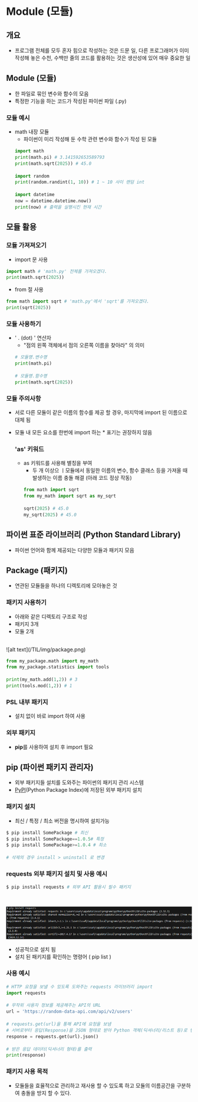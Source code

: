 # Module (모듈)
## 개요
- 프로그램 전체를 모두 혼자 힘으로 작성하는 것은 드문 일, 다른 프로그래머가 이미 작성해 놓은 수천, 수백만 줄의 코드를 활용하는 것은 생산성에 있어 매우 중요한 일
## Module (모듈)
- 한 파일로 묶인 변수와 함수의 모음
- 특정한 기능을 하는 코드가 작성된 파이썬 파일 (.py)

### 모듈 예시
- math 내장 모듈
    - 파이썬이 미리 작성해 둔 수학 관련 변수와 함수가 작성 된 모듈
    ```python
    import math
    print(math.pi) # 3.141592653589793
    print(math.sqrt(2025)) # 45.0

    import random
    print(random.randint(1, 10)) # 1 ~ 10 사이 랜덤 int

    import datetime
    now = datetime.datetime.now()
    print(now) # 출력을 실행시킨 현재 시간
    ```

## 모듈 활용
### 모듈 가져져오기
- import 문 사용
```python
import math # 'math.py' 전체를 가져오겠다.
print(math.sqrt(2025))
```
- from 절 사용
```python
from math import sqrt # 'math.py'에서 'sqrt'를 가져오겠다. 
print(sqrt(2025))
```

### 모듈 사용하기
- ' . (dot) ' 연산자
    - "점의 왼쪽 객체에서 점의 오른쪽 이름을 찾아라" 의 의미
    ```python
    # 모듈명.변수명
    print(math.pi)
    
    # 모듈명.함수명
    print(math.sqrt(2025))
    ```
### 모듈 주의사항
- 서로 다른 모듈이 같은 이름의 함수를 제공 할 경우, 마지막에 import 된 이름으로 대체 됨
- 모듈 내 모든 요소를 한번에 import 하는 * 표기는 권장하지 않음

    ### 'as' 키워드
    - as 키워드를 사용해 별칭을 부여
        - 두 개 이상으 ㅣ모듈에서 동일한 이름의 변수, 함수 클래스 등을 가져올 때 발생하는 이름 충돌 해결 (아래 코드 정상 작동)
        ```python
        from math import sqrt
        from my_math import sqrt as my_sqrt

        sqrt(2025) # 45.0 
        my_sqrt(2025) # 45.0
        ```

## 파이썬 표준 라이브러리 (Python Standard Library)
- 파이썬 언어와 함께 제공되는 다양한 모듈과 패키지 모음

## Package (패키지)
- 연관된 모듈들을 하나의 디렉토리에 모아놓은 것

### 패키지 사용하기
- 아래와 같은 디렉토리 구조로 작성
- 패키지 3개
- 모듈 2개
<br>
![alt text](/TIL/img/package.png)
<br>

```python
from my_package.math import my_math
from my_package.statistics import tools

print(my_math.add(1,2)) # 3
print(tools.mod(1,2)) # 1
```

### PSL 내부 패키지
- 설치 없이 바로 import 하여 사용
### 외부 패키지
- **pip**를 사용하여 설치 후 import 필요

## pip (파이썬 패키지 관리자)
- 외부 패키지들 설치를 도와주는 파이썬의 패키지 관리 시스템
- [PyPI](https://pypi.org/)(Python Package Index)에 저장된 외부 패키지 설치

### 패키지 설치
- 최신 / 특정 / 최소 버전을 명시하여 설치가능
```python
$ pip install SomePackage # 최신
$ pip install SomePackage==1.0.5# 특정
$ pip install SomePackage>=1.0.4 # 최소

# 삭제의 경우 install > uninstall 로 변경
```

### requests 외부 패키지 설치 및 사용 예시
```python
$ pip install requests # 외부 API 활용시 필수 패키지
```
<br>

![alt text](/TIL/img/pip.png)
<br>
- 성공적으로 설치 됨
- 설치 된 패키지를 확인하는 명령어 ( pip list )

### 사용 예시
```python
# HTTP 요청을 보낼 수 있도록 도와주는 requests 라이브러리 import
import requests

# 무작위 사용자 정보를 제공해주는 API의 URL
url = 'https://random-data-api.com/api/v2/users'

# requests.get(url)을 통해 API에 요청을 보냄
# 서버로부터 응답(Response)을 JSON 형태로 받아 Python 객체(딕셔너리/리스트 등)로 변환
response = requests.get(url).json()

# 받은 응답 데이터(딕셔너리 형태)를 출력
print(response)
```

### 패키지 사용 목적
- 모듈들을 효율적으로 관리하고 재사용 할 수 있도록 하고 모듈의 이름공간을 구분하여 충돌을 방지 할 수 있다.
